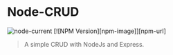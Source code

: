 # Node-CRUD

![node-current](https://img.shields.io/node/v/latest?style=plastic)
[![NPM Version][npm-image]][npm-url]

> A simple CRUD with NodeJs and Express.


